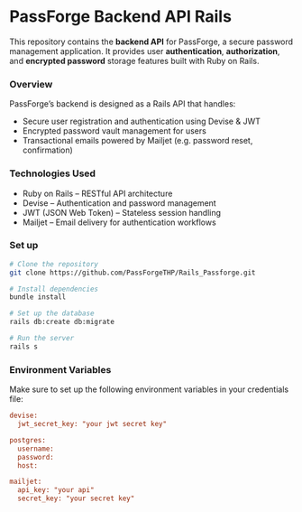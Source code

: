 # PassForge Backend API Rails

This repository contains the **backend API** for PassForge, a secure password management application.
It provides user **authentication**, **authorization**, and **encrypted password** storage features built with Ruby on Rails.

### Overview 

PassForge’s backend is designed as a Rails API that handles:
- Secure user registration and authentication using Devise & JWT
- Encrypted password vault management for users
- Transactional emails powered by Mailjet (e.g. password reset, confirmation)

### Technologies Used

- Ruby on Rails – RESTful API architecture
- Devise – Authentication and password management
- JWT (JSON Web Token) – Stateless session handling
- Mailjet – Email delivery for authentication workflows

### Set up

```bash
# Clone the repository
git clone https://github.com/PassForgeTHP/Rails_Passforge.git

# Install dependencies
bundle install

# Set up the database
rails db:create db:migrate

# Run the server
rails s
```

### Environment Variables

Make sure to set up the following environment variables in your credentials file:

```ini
devise:
  jwt_secret_key: "your jwt secret key"

postgres:
  username: 
  password: 
  host: 

mailjet:
  api_key: "your api"
  secret_key: "your secret key"

```